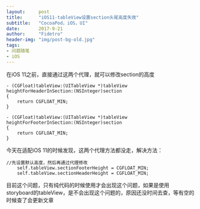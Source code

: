 ```yaml
---
layout:     post
title:      "iOS11-tableView设置section头尾高度失效"
subtitle:   "CocoaPod，iOS，UI"
date:       2017-9-21
author:     "Fidetro"
header-img: "img/post-bg-old.jpg"
tags:
- 问题随笔
- iOS
---
```

在iOS 11之前，直接通过这两个代理，就可以修改section的高度
```
- (CGFloat)tableView:(UITableView *)tableView heightForHeaderInSection:(NSInteger)section
{
    return CGFLOAT_MIN;
}

- (CGFloat)tableView:(UITableView *)tableView heightForFooterInSection:(NSInteger)section
{
    return CGFLOAT_MIN;
}
```
今天在适配iOS 11的时候发现，这两个代理方法都没走，解决方法：
```
//先设置默认高度，然后再通过代理修改
    self.tableView.sectionFooterHeight = CGFLOAT_MIN;
    self.tableView.sectionHeaderHeight = CGFLOAT_MIN;
```
目前这个问题，只有纯代码的时候使用才会出现这个问题，如果是使用storyboard的tableView，是不会出现这个问题的，原因还没时间去查，等有空的时候查了会更新文章
